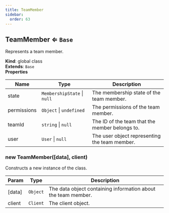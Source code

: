 ```yaml
---
title: TeamMember
sidebar:
  order: 63
---
```




## TeamMember ⇐ <code>Base</code>
Represents a team member.

**Kind**: global class  
**Extends**: <code>Base</code>  
**Properties**

| Name | Type | Description |
| --- | --- | --- |
| state | <code>MembershipState</code> \| <code>null</code> | The membership state of the team member. |
| permissions | <code>Object</code> \| <code>undefined</code> | The permissions of the team member. |
| teamId | <code>string</code> \| <code>null</code> | The ID of the team that the member belongs to. |
| user | <code>User</code> \| <code>null</code> | The user object representing the team member. |

<a name="new_TeamMember_new"></a>

### new TeamMember([data], client)
Constructs a new instance of the class.


| Param | Type | Description |
| --- | --- | --- |
| [data] | <code>Object</code> | The data object containing information about the team member. |
| client | <code>Client</code> | The client object. |

